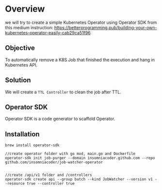 # Overview

we will try to create a simple Kubernetes Operator using Operator SDK from this medium instruction: https://betterprogramming.pub/building-your-own-kubernetes-operator-easily-cab29ca51f96

## Objective

To automatically remove a K8S Job that finished the execution and hang in Kubernetes API.

## Solution

We will create a `TTL Controller` to clean the job after TTL.

## Operator SDK

Operator SDK is a code generator to scaffold Operator.


## Installation

```
brew install operator-sdk

//create operator folder with go mod, main.go and Dockerfile
operator-sdk init job-purger --domain insomniacoder.github.com --repo github.com/insomniacoder/job-watcher-operator


//create /api/v1 folder and /controllers
operator-sdk create api --group batch --kind JobWatcher --version v1 --resource true --controller true
```

